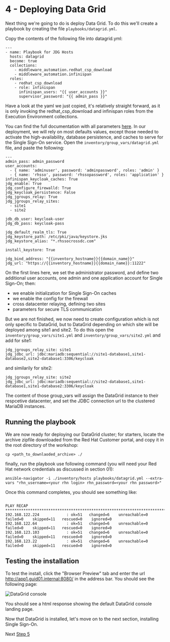# 4 - Deploying Data Grid

Next thing we're going to do is deploy Data Grid.  To do this we'll create a playbook by creating the file `playbooks/datagrid.yml`.

Copy the contents of the following file into datagrid.yml:

```
---
- name: Playbook for JDG Hosts
  hosts: datagrid
  become: true
  collections:
    - middleware_automation.redhat_csp_download
    - middleware_automation.infinispan
  roles:
    - redhat_csp_download
    - role: infinispan
      infinispan_users: "{{ user_accounts }}"
      supervisor_password: "{{ admin_pass }}"
```

Have a look at the yaml we just copied, it's relatively straight forward, as it is only invoking the redhat_csp_download and infinispan roles from the Execution Environment collections. 

You can find the full documentation with all parameters [here](https://ansible-middleware.github.io/infinispan/1.0.3/roles/infinispan.html). In our deployment, we will rely on most defaults values,
except those needed to activate the high-availability, database persistence, and caches to serve for the Single Sign-On service. Open the `inventory/group_vars/datagrid.yml` file, and paste the
following:

```
---
admin_pass: admin_password
user_accounts:
  - { name: 'adminuser', password: 'adminpassword', roles: 'admin' }
  - { name: 'rhsso', password: 'rhssopassword', roles: 'application' }
infinispan_keycloak_caches: True
jdg_enable: True
jdg_configure_firewalld: True
jdg_keycloak_persistence: False
jdg_jgroups_relay: True
jdg_jgroups_relay_sites:
  - site1
  - site2

jdb_db_user: keycloak-user
jdg_db_pass: keycloak-pass

jdg_default_realm_tls: True
jdg_keystore_path: /etc/pki/java/keystore.jks
jdg_keystore_alias: "*.rhssocrossdc.com"

install_keystore: True

jdg_bind_address: "{{inventory_hostname}}{{domain_name}}"
jdg_url: "https://{{inventory_hostname}}{{domain_name}}:11222"
```

On the first lines here, we set the administrator password, and define two additional user accounts, one admin and one application account for Single Sign-On; then:

* we enable initialization for Single Sign-On caches
* we enable the config for the firewall
* cross datacenter relaying, defining two sites
* parameters for secure TLS communication

But we are not finished, we now need to create configuration which is not only specific to DataGrid, but to DataGrid depending on which site will be deployed among site1 and site2.
To do this open the `inventory/group_vars/site1.yml` and `inventory/group_vars/site2.yml` and add for site1:

```
jdg_jgroups_relay_site: site1
jdg_jdbc_url: jdbc:mariadb:sequential://site1-database1,site1-database2,site2-database1:3306/keycloak
```

and similarily for site2:

```
jdg_jgroups_relay_site: site2
jdg_jdbc_url: jdbc:mariadb:sequential://site2-database1,site1-database1,site1-database2:3306/keycloak
```

The content of those group_vars will assign the DataGrid instance to their respcetive datacenter, and set the JDBC connection url to the clustered MariaDB instances.


## Running the playbook

We are now ready for deploying our DataGrid cluster; for starters, locate the archive zipfile downloaded from the Red Hat Customer portal, and copy it in the root directory of the workshop:

`cp <path_to_downlaoded_archive> ./`

finally, run the playbook use following command (you will need your Red Hat network credentials as discussed in section 01): 

`ansible-navigator -i ./inventory/hosts playbooks/datagrid.yml --extra-vars "rhn_username=<your rhn login> rhn_password=<your rhn password>"`

Once this command completes, you should see something like:

```

PLAY RECAP ***************************************************************************************************************
192.168.122.224            : ok=51   changed=6    unreachable=0    failed=0    skipped=11   rescued=0    ignored=0   
192.168.122.64             : ok=51   changed=6    unreachable=0    failed=0    skipped=11   rescued=0    ignored=0   
192.168.123.103            : ok=51   changed=6    unreachable=0    failed=0    skipped=11   rescued=0    ignored=0   
192.168.123.22             : ok=51   changed=6    unreachable=0    failed=0    skipped=11   rescued=0    ignored=0 

```

## Testing the installation

To test the install, click the "Browser Preview" tab and enter the url http://app1.guid01.internal:8080/ in the address bar.  You should see the following page:

![DataGrid console](../images/datagrid-console.png)

You should see a html response showing the default DataGrid console landing page.

Now that DataGrid is installed, let's move on to the next section, installing Single Sign-On.

Next [Step 5](./05-deploying-sso.md)
